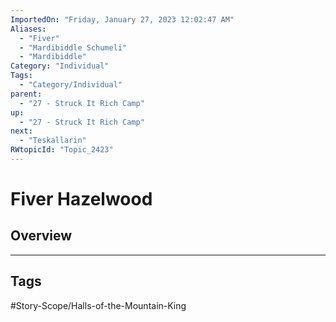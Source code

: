 ```yaml
---
ImportedOn: "Friday, January 27, 2023 12:02:47 AM"
Aliases:
  - "Fiver"
  - "Mardibiddle Schumeli"
  - "Mardibiddle"
Category: "Individual"
Tags:
  - "Category/Individual"
parent:
  - "27 - Struck It Rich Camp"
up:
  - "27 - Struck It Rich Camp"
next:
  - "Teskallarin"
RWtopicId: "Topic_2423"
---
```

# Fiver Hazelwood
## Overview

---
## Tags
#Story-Scope/Halls-of-the-Mountain-King

